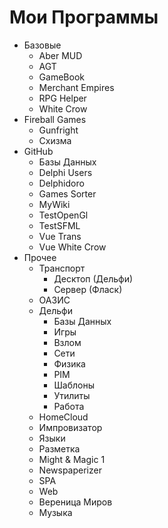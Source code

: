 # Мои Программы

*   Базовые
    *   Aber MUD
    *   AGT
    *   GameBook
    *   Merchant Empires
    *   RPG Helper
    *   White Crow
*   Fireball Games
    *   Gunfright
    *   Схизма
*   GitHub
    *   Базы Данных
    *   Delphi Users
    *   Delphidoro
    *   Games Sorter
    *   MyWiki
    *   TestOpenGl
    *   TestSFML
    *   Vue Trans
    *   Vue White Crow
*   Прочее
    *   Транспорт
        *   Десктоп (Дельфи)
        *   Сервер (Фласк)
    *   ОАЗИС
    *   Дельфи
        *   Базы Данных
        *   Игры
        *   Взлом
        *   Сети
        *   Физика
        *   PIM
        *   Шаблоны
        *   Утилиты
        *   Работа
    *   HomeCloud
    *   Импровизатор
    *   Языки
    *   Разметка
    *   Might & Magic 1
    *   Newspaperizer
    *   SPA
    *   Web
    *   Вереница Миров
    *   Музыка
        

